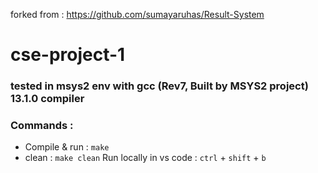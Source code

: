 forked from : https://github.com/sumayaruhas/Result-System

# cse-project-1

### tested in msys2 env with gcc (Rev7, Built by MSYS2 project) 13.1.0 compiler
### Commands :
- Compile & run : `make`
- clean : `make clean`
Run locally in vs code : `ctrl` + `shift` + `b`
